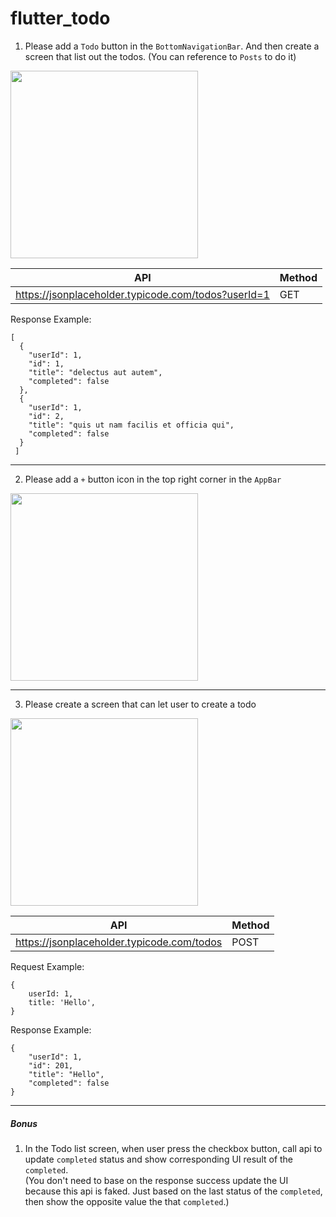 # flutter_todo

1. Please add a `Todo` button in the `BottomNavigationBar`. And then create a screen that list out the todos. (You can reference to `Posts` to do it)
<img src="https://user-images.githubusercontent.com/15154493/172457312-c5af5c04-a90a-4c21-a674-1f7e528826f1.png" width="300">  


| API | Method |
| ------- | ----------- |
| https://jsonplaceholder.typicode.com/todos?userId=1 | GET |

Response Example:  
```
[
  {
    "userId": 1,
    "id": 1,
    "title": "delectus aut autem",
    "completed": false
  },
  {
    "userId": 1,
    "id": 2,
    "title": "quis ut nam facilis et officia qui",
    "completed": false
  }
 ]
```

---

2. Please add a `+` button icon in the top right corner in the `AppBar`
<img src="https://user-images.githubusercontent.com/15154493/172458168-752b0fd1-fa10-4a5e-92bf-fffe810ceeab.png" width="300">

---

3. Please create a screen that can let user to create a todo
<img src="https://user-images.githubusercontent.com/15154493/172459593-f1a116e1-7a8d-4bda-87be-be23cfbdff99.png" width="300">


| API | Method |
| ------- | ----------- |
| https://jsonplaceholder.typicode.com/todos | POST |

Request Example:
```
{
    userId: 1,
    title: 'Hello',
}
```

Response Example:  
```
{
    "userId": 1,
    "id": 201,
    "title": "Hello",
    "completed": false
}
```

---

##### Bonus  
1. In the Todo list screen, when user press the checkbox button, call api to update `completed` status and show corresponding UI result of the `completed`.  
(You don't need to base on the response success update the UI because this api is faked. Just based on the last status of the `completed`, then show the opposite value the that `completed`.)
